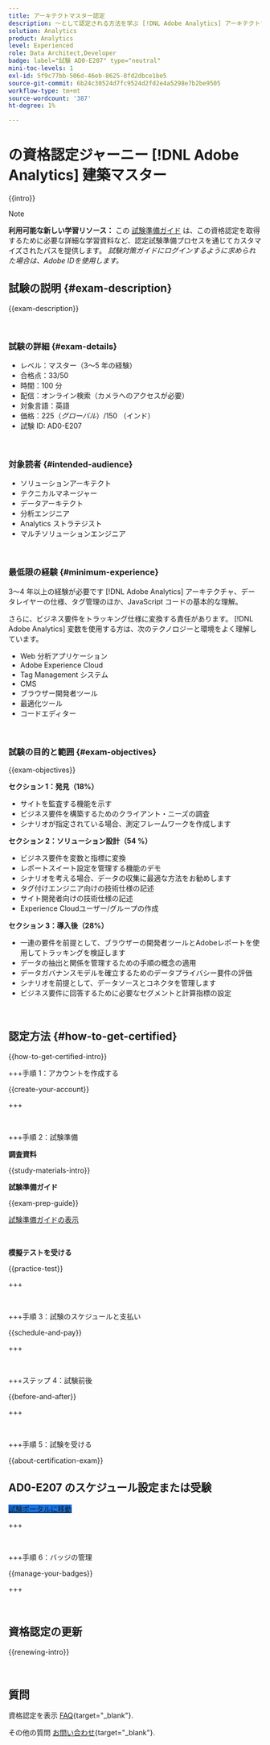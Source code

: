 ```yaml
---
title: アーキテクトマスター認定
description: ～として認定される方法を学ぶ [!DNL Adobe Analytics] アーキテクトマスター。
solution: Analytics
product: Analytics
level: Experienced
role: Data Architect,Developer
badge: label="試験 AD0-E207" type="neutral"
mini-toc-levels: 1
exl-id: 5f9c77bb-506d-46eb-8625-8fd2dbce1be5
source-git-commit: 6b24c30524d7fc9524d2fd2e4a5298e7b2be9505
workflow-type: tm+mt
source-wordcount: '387'
ht-degree: 1%

---
```


# の資格認定ジャーニー [!DNL Adobe Analytics] 建築マスター

{{intro}}

>[!NOTE]
>
>**利用可能な新しい学習リソース：** この [試験準備ガイド](https://app.rockinfo.com/courses/playScorm/541) は、この資格認定を取得するために必要な詳細な学習資料など、認定試験準備プロセスを通じてカスタマイズされたパスを提供します。 _試験対策ガイドにログインするように求められた場合は、Adobe IDを使用します。_

## 試験の説明 {#exam-description}

{{exam-description}}

<br>

### 試験の詳細 {#exam-details}

* レベル：マスター（3～5 年の経験）
* 合格点：33/50
* 時間：100 分
* 配信：オンライン検索（カメラへのアクセスが必要）
* 対象言語：英語
* 価格：$225 （グローバル）/$150 （インド）
* 試験 ID: AD0-E207

<br>

### 対象読者 {#intended-audience}

* ソリューションアーキテクト
* テクニカルマネージャー
* データアーキテクト
* 分析エンジニア
* Analytics ストラテジスト
* マルチソリューションエンジニア

<br>

### 最低限の経験 {#minimum-experience}

3～4 年以上の経験が必要です [!DNL Adobe Analytics] アーキテクチャ、データレイヤーの仕様、タグ管理のほか、JavaScript コードの基本的な理解。

さらに、ビジネス要件をトラッキング仕様に変換する責任があります。 [!DNL Adobe Analytics] 変数を使用する方は、次のテクノロジーと環境をよく理解しています。

* Web 分析アプリケーション
* Adobe Experience Cloud
* Tag Management システム
* CMS
* ブラウザー開発者ツール
* 最適化ツール
* コードエディター

<br>

### 試験の目的と範囲 {#exam-objectives}

{{exam-objectives}}

**セクション 1：発見（18%）**

* サイトを監査する機能を示す
* ビジネス要件を構築するためのクライアント・ニーズの調査
* シナリオが指定されている場合、測定フレームワークを作成します

**セクション 2：ソリューション設計（54 %）**

* ビジネス要件を変数と指標に変換
* レポートスイート設定を管理する機能のデモ
* シナリオを考える場合、データの収集に最適な方法をお勧めします
* タグ付けエンジニア向けの技術仕様の記述
* サイト開発者向けの技術仕様の記述
* Experience Cloudユーザー/グループの作成

**セクション 3：導入後（28%）**

* 一連の要件を前提として、ブラウザーの開発者ツールとAdobeレポートを使用してトラッキングを検証します
* データの抽出と関係を管理するための手順の概念の適用
* データガバナンスモデルを確立するためのデータプライバシー要件の評価
* シナリオを前提として、データソースとコネクタを管理します
* ビジネス要件に回答するために必要なセグメントと計算指標の設定

<br>

## 認定方法 {#how-to-get-certified}

{{how-to-get-certified-intro}}

+++手順 1：アカウントを作成する

{{create-your-account}}

+++

<br>

+++手順 2：試験準備

**調査資料**

{{study-materials-intro}}

**試験準備ガイド**

{{exam-prep-guide}}

[試験準備ガイドの表示](https://app.rockinfo.com/courses/playScorm/541)

<br>

**模擬テストを受ける**

{{practice-test}}

+++

<br>

+++手順 3：試験のスケジュールと支払い

{{schedule-and-pay}}

+++

<br>

+++ステップ 4：試験前後

{{before-and-after}}

+++

<br>

+++手順 5：試験を受ける

{{about-certification-exam}}

## AD0-E207 のスケジュール設定または受験

<a href="https://www.certmetrics.com/adobe/candidate/examity_sso.aspx?eid=AD0-E207" target="_blank" class="spectrum-Button spectrum-Button--fill spectrum-Button--accent spectrum-Button--sizeM is-margin-bottom-big-big at-element-click-tracking" style="background-color:#1473E6">

<span class="spectrum-Button-label has-no-wrap">
   試験ポータルに移動
</span>
</a>

+++

<br>

+++手順 6：バッジの管理

{{manage-your-badges}}

+++

<br>

## 資格認定の更新

{{renewing-intro}}

<br>

## 質問

資格認定を表示 [FAQ](https://experienceleague.adobe.com/docs/certification/certification/faq.html){target="_blank"}.

その他の質問 [お問い合わせ](mailto:certif@adobe.com){target="_blank"}.

